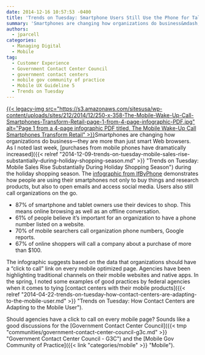 ```yaml
---
date: 2014-12-16 10:57:53 -0400
title: 'Trends on Tuesday: Smartphone Users Still Use the Phone for Talking'
summary: 'Smartphones are changing how organizations do business&mdash;they are more than just smart Web browsers. As I noted last week, purchases from mobile phones have dramatically increased during the holiday shopping season. The infographic from IfByPhone demonstrates how people are using'
authors:
  - jparcell
categories:
  - Managing Digital
  - Mobile
tag:
  - Customer Experience
  - Government Contact Center Council
  - government contact centers
  - mobile gov community of practice
  - Mobile UX Guideline 5
  - Trends on Tuesday
---
```


[{{< legacy-img src="https://s3.amazonaws.com/sitesusa/wp-content/uploads/sites/212/2014/12/250-x-358-The-Mobile-Wake-Up-Call-Smartphones-Transform-Retail-page-1-from-4-page-infographic-PDF.jpg" alt="Page 1 from a 4-page infographic PDF titled, The Mobile Wake-Up Call Smartphones Transform Retail" >}}](http://pub-ifbyphone-com.wpengine.netdna-cdn.com/wp-content/uploads/2014/12/Mobile-Impact-6.pdf)Smartphones are changing how organizations do business—they are more than just smart Web browsers. As I noted last week, [purchases from mobile phones have dramatically increased]({{< relref "2014-12-09-trends-on-tuesday-mobile-sales-rise-substantially-during-holiday-shopping-season.md" >}} "Trends on Tuesday: Mobile Sales Rise Substantially During Holiday Shopping Season") during the holiday shopping season. The [infographic from IfByPhone](http://pub-ifbyphone-com.wpengine.netdna-cdn.com/wp-content/uploads/2014/12/Mobile-Impact-6.pdf) demonstrates how people are using their smartphones not only to buy things and research products, but also to open emails and access social media. Users also still call organizations on the go.

  * 87% of smartphone and tablet owners use their devices to shop. This means online browsing as well as an offline conversation.
  * 61% of people believe it&#8217;s important for an organization to have a phone number listed on a website.
  * 70% of mobile searchers call organization phone numbers, Google reports.
  * 67% of online shoppers will call a company about a purchase of more than $100.

The infographic suggests based on the data that organizations should have a &#8220;click to call&#8221; link on every mobile optimized page. Agencies have been highlighting traditional channels on their mobile websites and native apps. In the spring, I noted some examples of good practices by federal agencies when it comes to tying [contact centers with their mobile products]({{< relref "2014-04-22-trends-on-tuesday-how-contact-centers-are-adapting-to-the-mobile-user.md" >}} "Trends on Tuesday: How Contact Centers are Adapting to the Mobile User").

Should agencies have a click to call on every mobile page? Sounds like a good discussions for the [Government Contact Center Council]({{< tmp "communities/government-contact-center-council-g3c.md" >}} "Government Contact Center Council - G3C") and the [Mobile Gov Community of Practice]({{< link "categories/mobile" >}} "Mobile").